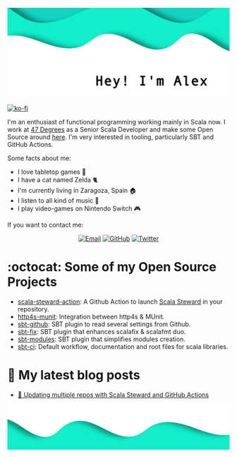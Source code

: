 ![](docs/images/header_us.webp)

[![ko-fi](https://ko-fi.com/img/githubbutton_sm.svg)](https://ko-fi.com/Y8Y36YX1J)

I'm an enthusiast of functional programming working mainly in Scala now. I work at [47 Degrees](https://www.47deg.com) as a Senior Scala Developer and make some Open Source around [here](https://github.com/alejandrohdezma?tab=repositories). I'm very interested in tooling, particularly SBT and GitHub Actions.

Some facts about me:

- I love tabletop games :game_die:
- I have a cat named Zelda :cat2:
- I'm currently living in Zaragoza, Spain :house:
- I listen to all kind of music :musical_note:
- I play video-games on Nintendo Switch :video_game:

If you want to contact me:

<p align="center">
    <a href="mailto:info@alejandrohdezma.com" target="_blank"><img src="https://img.icons8.com/doodle/50/000000/email.png" alt="Email"/></a>
	<a href="https://github.com/alejandrohdezma" target="_blank"><img src="https://img.icons8.com/doodle/50/000000/github.png" alt="GitHub"/></a>
	<a href="https://twitter.com/alejandrohdezma" target="_blank"><img src="https://img.icons8.com/doodle/50/000000/twitter.png" alt="Twitter"/></a>
</p>

# :octocat: Some of my Open Source Projects

- [scala-steward-action](https://github.com/scala-steward-org/scala-steward-action): A Github Action to launch [Scala Steward](https://github.com/scala-steward-org/scala-steward) in your repository.
- [http4s-munit](https://github.com/alejandrohdezma/http4s-munit): Integration between http4s & MUnit.
- [sbt-github](https://github.com/alejandrohdezma/sbt-github): SBT plugin to read several settings from Github.
- [sbt-fix](https://github.com/alejandrohdezma/sbt-fix): SBT plugin that enhances scalafix & scalafmt duo.
- [sbt-modules](https://github.com/alejandrohdezma/sbt-modules): SBT plugin that simplifies modules creation.
- [sbt-ci](https://github.com/alejandrohdezma/sbt-ci): Default workflow, documentation and root files for scala libraries.

# :green_book: My latest blog posts

- <a
  href="https://alejandrohdezma.com/blog/updating-multiple-repositories-with-scala-steward-and-github-actions"
  target="_self" rel="noopener">:robot: Updating multiple repos with Scala Steward and GitHub Actions</a>

![](docs/images/footer.webp)
